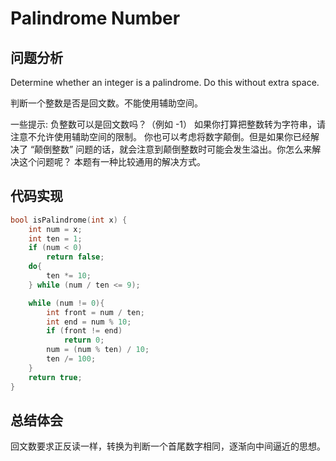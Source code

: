 # Palindrome Number

## 问题分析
Determine whether an integer is a palindrome. Do this without extra space.

判断一个整数是否是回文数。不能使用辅助空间。

一些提示:
负整数可以是回文数吗？（例如 -1）
如果你打算把整数转为字符串，请注意不允许使用辅助空间的限制。
你也可以考虑将数字颠倒。但是如果你已经解决了 “颠倒整数” 问题的话，就会注意到颠倒整数时可能会发生溢出。你怎么来解决这个问题呢？
本题有一种比较通用的解决方式。

## 代码实现
``` C
bool isPalindrome(int x) {
	int num = x;
	int ten = 1;
	if (num < 0)
		return false;
	do{
		ten *= 10;
	} while (num / ten <= 9);

	while (num != 0){
		int front = num / ten;
		int end = num % 10;
		if (front != end)
			return 0;
		num = (num % ten) / 10;
		ten /= 100;
	}
	return true;
}
```

## 总结体会
回文数要求正反读一样，转换为判断一个首尾数字相同，逐渐向中间逼近的思想。
